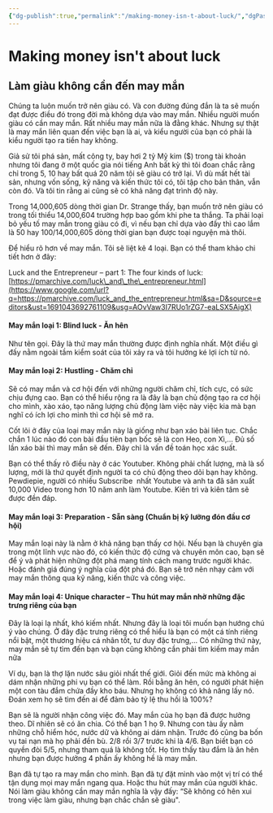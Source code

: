 ```yaml
---
{"dg-publish":true,"permalink":"/making-money-isn-t-about-luck/","dgPassFrontmatter":true}
---
```


# Making money isn't about luck
Làm giàu không cần đến may mắn
---
Chúng ta luôn muốn trở nên giàu có. Và con đường đúng đắn là ta sẽ muốn đạt được điều đó trong đời mà không dựa vào may mắn. Nhiều người muốn giàu có cần may mắn. Rất nhiều may mắn nữa là đằng khác. Nhưng sự thật là may mắn liên quan đến việc bạn là ai, và kiểu người của bạn có phải là kiểu người tạo ra tiền hay không.

Giả sử tôi phá sản, mất công ty, bay hơi 2 tỷ Mỹ kim ($) trong tài khoản nhưng tôi đang ở một quốc gia nói tiếng Anh bất kỳ thì tôi đoan chắc rằng chỉ trong 5, 10 hay bất quá 20 năm tôi sẽ giàu có trở lại. Vì dù mất hết tài sản, nhưng vốn sống, kỹ năng và kiến thức tôi có, tôi tập cho bản thân, vẫn còn đó. Và tôi tin rằng ai cũng sẽ có khả năng đạt trình độ này.

Trong 14,000,605 dòng thời gian Dr. Strange thấy, bạn muốn trở nên giàu có trong tối thiểu 14,000,604 trường hợp bao gồm khi phe ta thắng. Ta phải loại bỏ yếu tố may mắn trong giàu có đi, vì nếu bạn chỉ dựa vào đấy thì cao lắm là 50 hay 100/14,000,605 dòng thời gian bạn được toại nguyện mà thôi.

Để hiểu rõ hơn về may mắn. Tôi sẽ liệt kê 4 loại. Bạn có thể tham khảo chi tiết hơn ở đây:

Luck and the Entrepreneur – part 1: The four kinds of luck: [https://pmarchive.com/luck\_and\_the\_entrepreneur.html](https://www.google.com/url?q=https://pmarchive.com/luck_and_the_entrepreneur.html&sa=D&source=editors&ust=1691043692761109&usg=AOvVaw3I7RUo1rZG7-eaLSX5AigX)

#### May mắn loại 1: Blind luck - Ăn hên

Như tên gọi. Đây là thứ may mắn thường được định nghĩa nhất. Một điều gì đấy nằm ngoài tầm kiểm soát của tôi xảy ra và tôi hưởng ké lợi ích từ nó.

#### May mắn loại 2: Hustling - Chăm chỉ

Sẽ có may mắn và cơ hội đến với những người chăm chỉ, tích cực, có sức chịu đựng cao. Bạn có thể hiểu rộng ra là đây là bạn chủ động tạo ra cơ hội cho mình, xào xáo, tạo năng lượng chủ động làm việc này việc kia mà bạn nghĩ có ích lợi cho mình thì cơ hội sẽ mở ra.

Cốt lõi ở đây của loại may mắn này là giống như bạn xáo bài liên tục. Chắc chắn 1 lúc nào đó con bài đầu tiên bạn bốc sẽ là con Heo, con Xì,… Đủ số lần xáo bài thì may mắn sẽ đến. Đây chỉ là vấn đề toán học xác suất.

Bạn có thể thấy rõ điều này ở các Youtuber. Không phải chất lượng, mà là số lượng, mới là thứ quyết định người ta có chủ động theo dõi bạn hay không. Pewdiepie, người có nhiều Subscribe  nhất Youtube và anh ta đã sản xuất 10,000 Video trong hơn 10 năm anh làm Youtube. Kiên trì và kiên tâm sẽ được đền đáp.

#### May mắn loại 3: Preparation - Sẵn sàng (Chuẩn bị kỹ lưỡng đón đầu cơ hội)

May mắn loại này là nằm ở khả năng bạn thấy cơ hội. Nếu bạn là chuyên gia trong một lĩnh vực nào đó, có kiến thức độ cứng và chuyên môn cao, bạn sẽ để ý và phát hiện những đột phá mang tính cách mang trước người khác. Hoặc đánh giá đúng ý nghĩa của đột phá đó. Bạn sẽ trở nên nhạy cảm với may mắn thông qua kỹ năng, kiến thức và công việc.

#### May mắn loại 4: Unique character – Thu hút may mắn nhờ những đặc trưng riêng của bạn

Đây là loại lạ nhất, khó kiếm nhất. Nhưng đây là loại tôi muốn bạn hướng chú ý vào chúng. Ở đây đặc trưng riêng có thể hiểu là bạn có một cá tính riêng nổi bật, một thương hiệu cá nhân tốt, tư duy đặc trưng,… Có những thứ này, may mắn sẽ tự tìm đến bạn và bạn cũng không cần phải tìm kiếm may mắn nữa

Ví dụ, bạn là thợ lặn nước sâu giỏi nhất thế giới. Giỏi đến mức mà không ai dám nhận những phi vụ bạn có thể làm. Rồi bằng ăn hên, có người phát hiện một con tàu đắm chứa đầy kho báu. Nhưng họ không có khả năng lấy nó. Đoán xem họ sẽ tìm đến ai để đảm bảo tỷ lệ thu hồi là 100%?

Bạn sẽ là người nhận công việc đó. May mắn của họ bạn đã được hưởng theo. Dĩ nhiên sẽ có ăn chia. Có thể bạn 1 họ 9. Nhưng con tàu ấy nằm những chỗ hiểm hóc, nước dữ và không ai dám nhận. Trước đó cũng ba bốn vụ tai nạn mà họ phải đền bù. 2/8 rồi 3/7 trước khi là 4/6. Bạn biết bạn có quyền đòi 5/5, nhưng tham quá là không tốt. Họ tìm thấy tàu đắm là ăn hên nhưng bạn được hưởng 4 phần ấy không hề là may mắn.

Bạn đã tự tạo ra may mắn cho mình. Bạn đã tự đặt mình vào một vị trí có thể tận dụng mọi may mắn ngang qua. Hoặc thu hút may mắn của người khác. Nói làm giàu không cần may mắn nghĩa là vậy đấy: “Sẽ không có hên xui trong việc làm giàu, nhưng bạn chắc chắn sẽ giàu".
